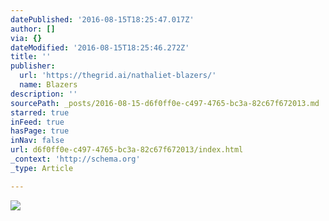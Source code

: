 ```yaml
---
datePublished: '2016-08-15T18:25:47.017Z'
author: []
via: {}
dateModified: '2016-08-15T18:25:46.272Z'
title: ''
publisher:
  url: 'https://thegrid.ai/nathaliet-blazers/'
  name: Blazers
description: ''
sourcePath: _posts/2016-08-15-d6f0ff0e-c497-4765-bc3a-82c67f672013.md
starred: true
inFeed: true
hasPage: true
inNav: false
url: d6f0ff0e-c497-4765-bc3a-82c67f672013/index.html
_context: 'http://schema.org'
_type: Article

---
```

![](https://the-grid-user-content.s3-us-west-2.amazonaws.com/6ec780cc-cb27-4b42-a1a2-0bd1661368f1.jpg)